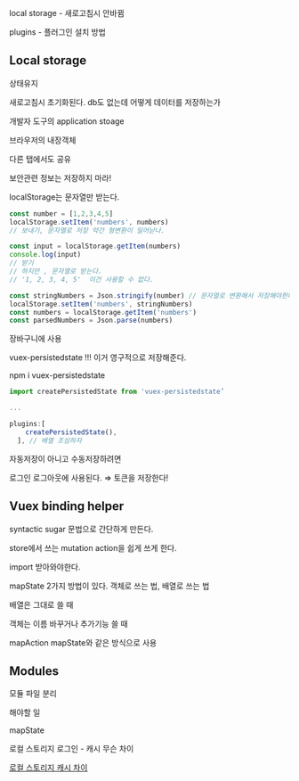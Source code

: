 local storage - 새로고침시 안바뀜

plugins - 플러그인 설치 방법

## Local storage

상태유지 

새로고침시 초기화된다. db도 없는데 어떻게 데이터를 저장하는가

개발자 도구의 application stoage

브라우저의 내장객체

다른 탭에서도 공유

보안관련 정보는 저장하지 마라!

localStorage는 문자열만 받는다.

```jsx
const number = [1,2,3,4,5]
localStorage.setItem('numbers', numbers)
// 보내기, 문자열로 저장 약간 형변환이 일어낟나.

const input = localStorage.getItem(numbers)
console.log(input)
// 받기
// 하지만 , 문자열로 받는다.
// '1, 2, 3, 4, 5'  이건 사용할 수 없다.

const stringNumbers = Json.stringify(number) // 문자열로 변환해서 저장해야한다.
localStorage.setItem('numbers', stringNumbers)
const numbers = localStorage.getItem('numbers')
const parsedNumbers = Json.parse(numbers)
```

장바구니에 사용

vuex-persistedstate !!! 이거 영구적으로 저장해준다.

npm i vuex-persistedstate

```jsx
import createPersistedState from 'vuex-persistedstate’

...

plugins:[
    createPersistedState(),
  ], // 배열 조심하자
```

자동저장이 아니고 수동저장하려면 

로그인 로그아웃에 사용된다. ⇒ 토큰을 저장한다!

## Vuex binding helper

syntactic sugar 문법으로 간단하게 만든다.

store에서 쓰는 mutation action을 쉽게 쓰게 한다.

import 받아와야한다.

mapState 2가지 방법이 있다. 객체로 쓰는 법, 배열로 쓰는 법

배열은 그대로 쓸 때

객체는 이름 바꾸거나 추가기능 쓸 때

mapAction mapState와 같은 방식으로 사용

## Modules

모듈 파일 분리

해야할 일

mapState 

로컬 스토리지 로그인 - 캐시 무슨 차이

[로컬 스토리지 캐시 차이](https://velog.io/@yiseul/%EC%BF%A0%ED%82%A4-%EC%84%B8%EC%85%98-%EC%BA%90%EC%8B%9C-%EB%A1%9C%EC%BB%AC%EC%8A%A4%ED%86%A0%EB%A6%AC%EC%A7%80%EC%9D%98-%EC%B0%A8%EC%9D%B4)
